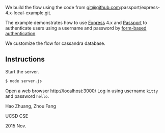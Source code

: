 

We build the flow using the code from 
git@github.com:passport/express-4.x-local-example.git. 

The example demonstrates how to use [Express](http://expressjs.com/) 4.x and
[Passport](http://passportjs.org/) to authenticate users using a username and
password by [form-based authentication](https://en.wikipedia.org/wiki/HTTP%2BHTML_form-based_authentication).

We customize the flow for cassandra database. 

## Instructions

Start the server.

```bash
$ node server.js
```

Open a web browser [http://localhost:3000/](http://127.0.0.1:3000/)
Log in using username `kitty` and password `hello`.


Hao Zhuang, Zhou Fang

UCSD CSE 

2015 Nov. 


